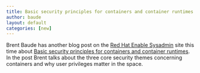 ```yaml
---
title: Basic security principles for containers and container runtimes
author: baude
layout: default
categories: [new]
---
```


Brent Baude has another blog post on the [Red Hat Enable Sysadmin](https://www.redhat.com/sysadmin/) site this time about [Basic security principles for containers and container runtimes](https://www.redhat.com/sysadmin/basic-security-principles-containers). In the post Brent talks about the three core security themes concerning containers and why user privileges matter in the space.

